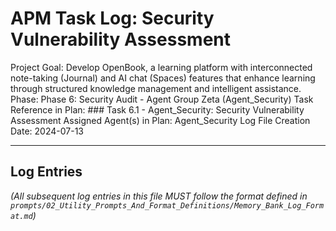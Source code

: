 # APM Task Log: Security Vulnerability Assessment

Project Goal: Develop OpenBook, a learning platform with interconnected note-taking (Journal) and AI chat (Spaces) features that enhance learning through structured knowledge management and intelligent assistance.
Phase: Phase 6: Security Audit - Agent Group Zeta (Agent_Security)
Task Reference in Plan: ### Task 6.1 - Agent_Security: Security Vulnerability Assessment
Assigned Agent(s) in Plan: Agent_Security
Log File Creation Date: 2024-07-13

---

## Log Entries

*(All subsequent log entries in this file MUST follow the format defined in `prompts/02_Utility_Prompts_And_Format_Definitions/Memory_Bank_Log_Format.md`)* 